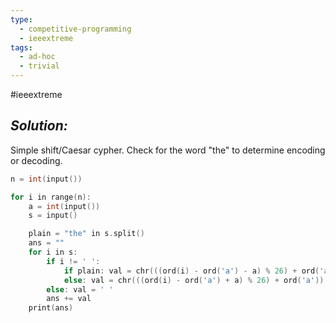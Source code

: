 ```yaml
---
type:
  - competitive-programming
  - ieeextreme
tags:
  - ad-hoc
  - trivial
---
```

#ieeextreme 

## _Solution:_
Simple shift/Caesar cypher. Check for the word "the" to determine encoding or decoding.

```cpp
n = int(input())

for i in range(n):
    a = int(input())
    s = input()

    plain = "the" in s.split()
    ans = ""
    for i in s:
        if i != ' ':
            if plain: val = chr(((ord(i) - ord('a') - a) % 26) + ord('a'))
            else: val = chr(((ord(i) - ord('a') + a) % 26) + ord('a'))
        else: val = ' '
        ans += val
    print(ans)
```